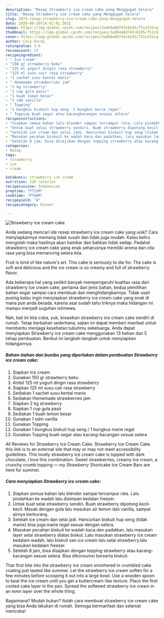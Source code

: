 ```yaml
---
description: "Resep Strawberry ice cream cake yang Menggugah Selera"
title: "Resep Strawberry ice cream cake yang Menggugah Selera"
slug: 2975-resep-strawberry-ice-cream-cake-yang-menggugah-selera
date: 2020-09-30T14:42:01.563Z
image: https://img-global.cpcdn.com/recipes/3ad84a0d743c62d5/751x532cq70/strawberry-ice-cream-cake-foto-resep-utama.jpg
thumbnail: https://img-global.cpcdn.com/recipes/3ad84a0d743c62d5/751x532cq70/strawberry-ice-cream-cake-foto-resep-utama.jpg
cover: https://img-global.cpcdn.com/recipes/3ad84a0d743c62d5/751x532cq70/strawberry-ice-cream-cake-foto-resep-utama.jpg
author: Cory Hardy
ratingvalue: 3.6
reviewcount: 13
recipeingredient:
- " Ice cream"
- "150 gr strawberry beku"
- "125 ml yogurt dingin rasa strawberry"
- "125 ml susu cair rasa strawberry"
- "1 sachet susu kental manis"
- " Homemade strawberries jam"
- "2 kg strawberry"
- "1 cup gula pasir"
- "1 buah lemon besar"
- "1 sdm vanilla"
- " Topping"
- "1 bungkus biskuit hup seng  1 bungkus marie regal"
- " Topping buah segar atau kacangkacangan sesuai selera"
recipeinstructions:
- "Siapkan semua bahan lalu blender sampai tercampur rata. Lalu pindahkan ke wadah lalu disimpan kedalan freezer."
- "Untuk buat selai strawberry sendiri. Buah strawberry dipotong kecil-kecil. Masak dengan gula lalu masukan air lemon dan vanilla, sampai airnya berkurang."
- "Setelah ice cream dan selai jadi. Hancurkan biskuit hup seng (tidak manis) bisa juga marie regal sesuai dengan selera."
- "Masukan pecahan biskuit ke wadah kaca dan padatkan, lalu masukan layer selai strawberry diatas biskut. Lalu masukan strawberry ice cream kedalam wadah, lalu biskuit san ice cream lalu selai strawberry.lalu masukan kedalam freezer."
- "Setelah 8 jam, bisa disajikan dengan topping strawberry atau kacang-kacangan sesuai selera. Bisa dikonsumsi berserta biskuit."
categories:
- Resep
tags:
- strawberry
- ice
- cream

katakunci: strawberry ice cream 
nutrition: 228 calories
recipecuisine: Indonesian
preptime: "PT15M"
cooktime: "PT40M"
recipeyield: "4"
recipecategory: Dinner

---
```



![Strawberry ice cream cake](https://img-global.cpcdn.com/recipes/3ad84a0d743c62d5/751x532cq70/strawberry-ice-cream-cake-foto-resep-utama.jpg)

Anda sedang mencari ide resep strawberry ice cream cake yang unik? Cara menyiapkannya memang tidak susah dan tidak juga mudah. Kalau keliru mengolah maka hasilnya akan hambar dan bahkan tidak sedap. Padahal strawberry ice cream cake yang enak seharusnya memiliki aroma dan cita rasa yang bisa memancing selera kita.

Fruit is kind of like nature&#39;s art. This cake is seriously to die for. The cake is soft and delicious and the ice cream is so creamy and full of strawberry flavor.

Ada beberapa hal yang sedikit banyak mempengaruhi kualitas rasa dari strawberry ice cream cake, pertama dari jenis bahan, kedua pemilihan bahan segar sampai cara membuat dan menghidangkannya. Tidak usah pusing kalau ingin menyiapkan strawberry ice cream cake yang enak di mana pun anda berada, karena asal sudah tahu triknya maka hidangan ini mampu menjadi suguhan istimewa.


Nah, kali ini kita coba, yuk, kreasikan strawberry ice cream cake sendiri di rumah. Tetap berbahan sederhana, sajian ini dapat memberi manfaat untuk membantu menjaga kesehatan tubuhmu sekeluarga. Anda dapat menyiapkan Strawberry ice cream cake menggunakan 13 bahan dan 5 tahap pembuatan. Berikut ini langkah-langkah untuk menyiapkan hidangannya.

<!--inarticleads1-->

##### Bahan-bahan dan bumbu yang diperlukan dalam pembuatan Strawberry ice cream cake:

1. Siapkan  Ice cream
1. Gunakan 150 gr strawberry beku
1. Ambil 125 ml yogurt dingin rasa strawberry
1. Siapkan 125 ml susu cair rasa strawberry
1. Sediakan 1 sachet susu kental manis
1. Sediakan  Homemade strawberries jam
1. Siapkan 2 kg strawberry
1. Siapkan 1 cup gula pasir
1. Sediakan 1 buah lemon besar
1. Gunakan 1 sdm vanilla
1. Gunakan  Topping
1. Gunakan 1 bungkus biskuit hup seng / 1 bungkus marie regal
1. Gunakan  Topping buah segar atau kacang-kacangan sesuai selera


All Reviews for Strawberry Ice Cream Cake. Strawberry Ice Cream Cake. this link is to an external site that may or may not meet accessibility guidelines. This lovely strawberry ice cream cake is topped with dark chocolate, I love this combination. Sweet strawberries, creamy ice cream, a crunchy crumb topping — my Strawberry Shortcake Ice Cream Bars are here for summer. 

<!--inarticleads2-->

##### Cara menyiapkan Strawberry ice cream cake:

1. Siapkan semua bahan lalu blender sampai tercampur rata. Lalu pindahkan ke wadah lalu disimpan kedalan freezer.
1. Untuk buat selai strawberry sendiri. Buah strawberry dipotong kecil-kecil. Masak dengan gula lalu masukan air lemon dan vanilla, sampai airnya berkurang.
1. Setelah ice cream dan selai jadi. Hancurkan biskuit hup seng (tidak manis) bisa juga marie regal sesuai dengan selera.
1. Masukan pecahan biskuit ke wadah kaca dan padatkan, lalu masukan layer selai strawberry diatas biskut. Lalu masukan strawberry ice cream kedalam wadah, lalu biskuit san ice cream lalu selai strawberry.lalu masukan kedalam freezer.
1. Setelah 8 jam, bisa disajikan dengan topping strawberry atau kacang-kacangan sesuai selera. Bisa dikonsumsi berserta biskuit.


That first bite into the strawberry ice cream smothered in crumbled cake coating just tasted like summer. Let the strawberry ice cream soften for a few minutes before scooping it out into a large bowl. Use a wooden spoon to beat the ice cream until you get a buttercream-like texture. Place the first cooled cake layer in the pan. Spread the softened strawberry ice cream in an even layer over the whole thing. 

Bagaimana? Mudah bukan? Itulah cara membuat strawberry ice cream cake yang bisa Anda lakukan di rumah. Semoga bermanfaat dan selamat mencoba!
